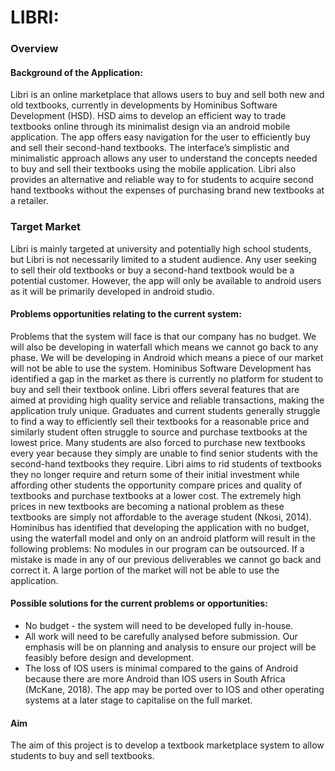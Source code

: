 # LIBRI:

### Overview

#### Background of the Application:

Libri is an online marketplace that allows users to buy and sell both new and old
textbooks, currently in developments by Hominibus Software Development (HSD). HSD
aims to develop an efficient way to trade textbooks online through its minimalist design via
an android mobile application. The app offers easy navigation for the user to efficiently buy
and sell their second-hand textbooks. The interface’s simplistic and minimalistic approach
allows any user to understand the concepts needed to buy and sell their textbooks using
the mobile application. Libri also provides an alternative and reliable way to for students to
acquire second hand textbooks without the expenses of purchasing brand new textbooks
at a retailer.

### Target Market
Libri is mainly targeted at university and potentially high school students, but Libri is not
necessarily limited to a student audience. Any user seeking to sell their old textbooks or
buy a second-hand textbook would be a potential customer. However, the app will only be
available to android users as it will be primarily developed in android studio.


#### Problems opportunities relating to the current system:

Problems that the system will face is that our company has no budget. We will also be
developing in waterfall which means we cannot go back to any phase. We will be
developing in Android which means a piece of our market will not be able to use the
system.
Hominibus Software Development has identified a gap in the market as there is currently
no platform for student to buy and sell their textbook online. Libri offers several features
that are aimed at providing high quality service and reliable transactions, making the
application truly unique. Graduates and current students generally struggle to find a way to
efficiently sell their textbooks for a reasonable price and similarly student often struggle to
source and purchase textbooks at the lowest price. Many students are also forced to
purchase new textbooks every year because they simply are unable to find senior students
with the second-hand textbooks they require. Libri aims to rid students of textbooks they no
longer require and return some of their initial investment while affording other students the
opportunity compare prices and quality of textbooks and purchase textbooks at a lower
cost.
The extremely high prices in new textbooks are becoming a national problem as these
textbooks are simply not affordable to the average student (Nkosi, 2014). Hominibus
has identified that developing the application with no budget, using the waterfall model
and only on an android platform will result in the following problems:
No modules in our program can be outsourced.
If a mistake is made in any of our previous deliverables we cannot go back and correct it. A
large portion of the market will not be able to use the application.

#### Possible solutions for the current problems or opportunities:

- No budget - the system will need to be developed fully in-house.
- All work will need to be carefully analysed before submission. Our emphasis will be on
planning and analysis to ensure our project will be feasibly before design and
development.
- The loss of IOS users is minimal compared to the gains of Android because there are
more Android than IOS users in South Africa (McKane, 2018). The app may be ported over
to IOS and other operating systems at a later stage to capitalise on the full market.

#### Aim

The aim of this project is to develop a textbook marketplace system to allow students to buy and sell textbooks.
